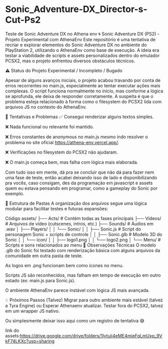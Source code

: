 # Sonic_Adventure-DX_Director-s-Cut-Ps2
Teste de Sonic Adventure DX no Athena env
🌀 Sonic Adventure DX (PS2) - Projeto Experimental com AthenaEnv
Este repositório é uma tentativa de recriar e explorar elementos do Sonic Adventure DX no ambiente do PlayStation 2, utilizando o AthenaEnv como base de execução. A ideia era testar a viabilidade de scripts e assets personalizados dentro do emulador PCSX2, mas o projeto enfrentou diversos obstáculos técnicos.

⚠️ Status do Projeto
Experimental / Incompleto / Bugado

Apesar de alguns avanços iniciais, o projeto acabou travando por conta de erros recorrentes no main.js, especialmente ao tentar executar ações mais complexas. O script funciona normalmente no início, mas conforme a lógica se aprofunda, ele deixa de responder corretamente. A suspeita é que o problema esteja relacionado à forma como o filesystem do PCSX2 lida com arquivos JS no contexto do AthenaEnv.

🧪 Tentativas e Problemas
✅ Consegui renderizar alguns textos simples.

❌ Nada funcional ou relevante foi mantido.

❌ Erros constantes de anonymous no main.js mesmo indo resolver o problema no site oficial https://athena-env.vercel.app/.

❌ Verificações no filesystem do PCSX2 não ajudaram.

❌ O main.js começa bem, mas falha com lógica mais elaborada.

Com tudo isso em mente, dá pra se concluir que não dá para fazer nem uma fase de teste, então acabei deixando isso de lado e disponibilizando pra vocês, caso consigam, des da programação em javascript e assets quem eu estava pensando em programar, como a gameplay do Sonic por exemplo.

📁 Estrutura de Pastas
A organização dos arquivos segue uma lógica modular para facilitar testes e futuras expansões:

Código
assets/
├── Acts/           # Contém todas as fases principais
├── Vídeos/         # Arquivos de vídeo (cutscenes, intros, etc.)
├── Sounds/         # Áudios em .wav
│   ├── Players/
│   │   └── Sonic/
│   │       ├── Sonic.js       # Script do personagem Sonic + scripts de controle
│   │       ├── Sonic.glb      # Modelo 3D do Sonic
│   │       └── icon/
│   │           ├── logo1.png
│   │           └── logo2.png
│   └── Menu/       # Scripts e sons relacionados ao menu
🧠 Observações Técnicas
O modelo .glb do Sonic foi testado com renderização básica com alguns arquivos da comunidade em outra pasta de teste.

As logos em .png funcionam bem como ícones no menu.

Scripts JS são reconhecidos, mas falham em tempo de execução em outro estado (ex: main.js para Sonic.js).

O ambiente AthenaEnv parece instável com lógica JS mais avançada.

💡 Próximos Passos (Talvez)
Migrar para outro ambiente mais estável (talvez a Tyra Engine) ou Esperar Athenaenv atualizar.
Testar fora do PCSX2, talvez em um wrapper JS nativo.

Ou simplesmente deixar isso aqui como um registro de tentativa 😅

link do assets:https://drive.google.com/drive/folders/1Iytuii4eME4mieFqLmUxp_9VkF74LKXc?usp=sharing

